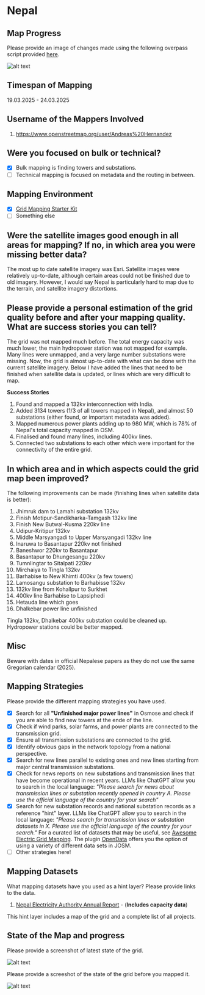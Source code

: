 # Nepal

## Map Progress
Please provide an image of changes made using the following overpass script provided [here](https://github.com/open-energy-transition/KPI-OSM/tree/main/before_and_after).<br>

![alt text](https://github.com/open-energy-transition/grid-mapping-logbook/blob/main/nepal/images/Screenshot%20from%202025-04-07%2012-39-17.png)

## Timespan of Mapping
19.03.2025 - 24.03.2025

## Username of the Mappers Involved 
1. https://www.openstreetmap.org/user/Andreas%20Hernandez

## Were you focused on bulk or technical? 
- [x] Bulk mapping is finding towers and substations.
- [ ] Technical mapping is focused on metadata and the routing in between. 

## Mapping Environment  

- [x] [Grid Mapping Starter Kit](https://github.com/open-energy-transition/grid-mapping-starter-kit)
- [ ] Something else 

## Were the satellite images good enough in all areas for mapping? If no, in which area you were missing better data?
The most up to date satellite imagery was Esri. Satellite images were relatively up-to-date, although certain areas could not be finished due to old imagery. 
However, I would say Nepal is particularly hard to map due to the terrain, and satellite imagery distortions.

## Please provide a personal estimation of the grid quality before and after your mapping quality. What are success stories you can tell?
The grid was not mapped much before. The total energy capacity was much lower, the main hydropower station was not mapped for example. Many lines were unmapped, and a very large number substations were missing.
Now, the grid is almost up-to-date with what can be done with the current satellite imagery. Below I have added the lines that need to be finished when satellite data is updated, or lines which are very difficult to map.

**Success Stories** 
1. Found and mapped a 132kv interconnection with India.
2. Added 3134 towers (1/3 of all towers mapped in Nepal), and almost 50 substations (either found, or important metadata was added).
3. Mapped numerous power plants adding up to 980 MW, which is 78% of Nepal's total capacity mapped in OSM.
4. Finalised and found many lines, including 400kv lines.
5. Connected two substations to each other which were important for the connectivity of the entire grid.

## In which area and in which aspects could the grid map been improved?
The following improvements can be made (finishing lines when satellite data is better):
1) Jhimruk dam to Lamahi substation 132kv
2) Finish Motipur-Sandikharka-Tamgash 132kv line
3) Finish New Butwal-Kusma 220kv line
5) Udipur-Kritipur 132kv 
6) Middle Marsyangadi to Upper Marsyangadi 132kv line
7) Inaruwa to Basantapur 220kv not finished
8) Baneshwor 220kv to Basantapur
9) Basantapur to Dhungesangu 220kv
10) Tumnlingtar to Sitalpati 220kv
11) Mirchaiya to Tingla 132kv
12) Barhabise to New Khimti 400kv (a few towers)
13) Lamosangu substation to Barhabisse 132kv
15) 132kv line from Kohallpur to Surkhet
16) 400kv line Barhabise to Lapsiphedi
18) Hetauda line which goes
19) Dhalkebar power line unfinished 

Tingla 132kv, Dhalkebar 400kv substation could be cleaned up. Hydropower stations could be better mapped.

## Misc
Beware with dates in official Nepalese papers as they do not use the same Gregorian calendar (2025). 

## Mapping Strategies
Please provide the different mapping strategies you have used. 

- [x] Search for all **"Unfinished major power lines"** in Osmose and check if you are able to find new towers at the ende of the line.
- [x] Check if wind parks, solar farms, and power plants are connected to the transmission grid.
- [x] Ensure all transmission substations are connected to the grid.
- [x] Identify obvious gaps in the network topology from a national perspective.
- [x] Search for new lines parallel to existing ones and new lines starting from major central transmission substations.
- [x] Check for news reports on new substations and transmission lines that have become operational in recent years. LLMs like ChatGPT allow you to search in the local language: _"Please search for news about transmission lines or substation recently opened in country A. Please use the official language of the country for your search"_
- [x] Search for new substation records and national substation records as a reference "hint" layer. LLMs like ChatGPT allow you to search in the local language: _"Please search for transmission lines or substation datasets in X. Please use the official language of the country for your search."_ For a curated list of datasets that may be useful, see [Awesome Electric Grid Mapping](https://github.com/open-energy-transition/Awesome-Electric-Grid-Mapping). The plugin [OpenData](https://wiki.openstreetmap.org/wiki/JOSM/Plugins/OpenData) offers you the option of using a variety of different data sets in JOSM.
- [ ] Other strategies here!

## Mapping Datasets
What mapping datasets have you used as a hint layer? Please provide links to the data.

1. [Nepal Electricity Authority Annual Report](https://www.nea.org.np/admin/assets/uploads/annual_publications/NEA_Annual_Report_2081_New.pdf) - (**Includes capacity data**)

This hint layer includes a map of the grid and a complete list of all projects.

## State of the Map and progress
Please provide a screenshot of latest state of the grid.

![alt text](https://github.com/open-energy-transition/grid-mapping-logbook/blob/main/nepal/images/Screenshot%20from%202025-04-07%2012-39-42.png)

Please provide a screeshot of the state of the grid before you mapped it.

![alt text](https://github.com/open-energy-transition/grid-mapping-logbook/blob/main/nepal/images/Screenshot%20from%202025-04-11%2015-15-21.png)

